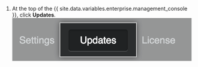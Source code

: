 1. At the top of the {{ site.data.variables.enterprise.management_console }}, click **Updates**. ![Updates menu item](/assets/images/enterprise/management-console/updates_tab.png)
